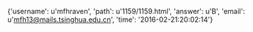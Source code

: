 {'username': u'mfhraven', 'path': u'1159/1159.html', 'answer': u'B', 'email': u'mfh13@mails.tsinghua.edu.cn', 'time': '2016-02-21:20:02:14'}